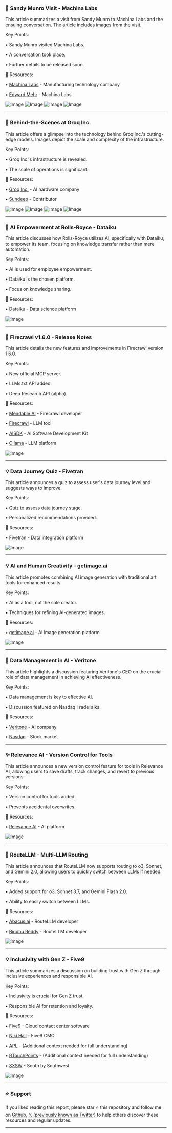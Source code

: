 ### 🤖 Sandy Munro Visit - Machina Labs

This article summarizes a visit from Sandy Munro to Machina Labs and the ensuing conversation.  The article includes images from the visit.

Key Points:

• Sandy Munro visited Machina Labs.

• A conversation took place.

• Further details to be released soon.


🔗 Resources:

• [Machina Labs](https://x.com/MachinaLabs_) -  Manufacturing technology company

• [Edward Mehr](https://x.com/EdwardMehr) -  Machina Labs

![Image](https://pbs.twimg.com/media/GldRzLybwAIgHz8?format=jpg&name=360x360)
![Image](https://pbs.twimg.com/media/GldRzLsawAAPR4E?format=jpg&name=small)
![Image](https://pbs.twimg.com/media/GldRzL2bwAIni5-?format=jpg&name=360x360)
![Image](https://pbs.twimg.com/media/GldRzL3bwAIkuRP?format=jpg&name=360x360)

---
### 🤖 Behind-the-Scenes at Groq Inc.

This article offers a glimpse into the technology behind Groq Inc.'s cutting-edge models.  Images depict the scale and complexity of the infrastructure.


Key Points:

•  Groq Inc.'s infrastructure is revealed.

• The scale of operations is significant.


🔗 Resources:

• [Groq Inc.](https://x.com/GroqInc) -  AI hardware company

• [Sundeep](https://x.com/sundeep) -  Contributor


![Image](https://pbs.twimg.com/media/GldiU3DbwAIA6ZC?format=jpg&name=360x360)
![Image](https://pbs.twimg.com/amplify_video_thumb/1898093878512959490/img/jPsbR5FqvO-F6O8x.jpg)
![Image](https://pbs.twimg.com/media/GldiU3DagAA22mr?format=jpg&name=360x360)
![Image](https://pbs.twimg.com/media/GldiU3CbEAA7snk?format=jpg&name=small)

---
### 🤖 AI Empowerment at Rolls-Royce - Dataiku

This article discusses how Rolls-Royce utilizes AI, specifically with Dataiku, to empower its team, focusing on knowledge transfer rather than mere automation.


Key Points:

• AI is used for employee empowerment.

• Dataiku is the chosen platform.

• Focus on knowledge sharing.


🔗 Resources:

• [Dataiku](https://x.com/dataiku) -  Data science platform

![Image](https://pbs.twimg.com/ext_tw_video_thumb/1898056849384992769/pu/img/kWJinc4-tIWpSA4t.jpg)

---
### 🚀 Firecrawl v1.6.0 - Release Notes

This article details the new features and improvements in Firecrawl version 1.6.0.


Key Points:

• New official MCP server.

• LLMs.txt API added.

• Deep Research API (alpha).


🔗 Resources:

• [Mendable AI](https://x.com/mendableai) -  Firecrawl developer

• [Firecrawl](https://x.com/firecrawl_dev) -  LLM tool

• [AISDK](https://x.com/aisdk) - AI Software Development Kit

• [Ollama](https://x.com/ollama) - LLM platform


![Image](https://pbs.twimg.com/media/Glc-8L3bwAM5iOe?format=jpg&name=small)

---
### 💡 Data Journey Quiz - Fivetran

This article announces a quiz to assess user's data journey level and suggests ways to improve.


Key Points:

• Quiz to assess data journey stage.

• Personalized recommendations provided.



🔗 Resources:

• [Fivetran](https://x.com/fivetran) - Data integration platform


![Image](https://pbs.twimg.com/ext_tw_video_thumb/1898053789107535872/pu/img/0--F2dHZRVUdiEcv.jpg)

---
### 💡 AI and Human Creativity - getimage.ai

This article promotes combining AI image generation with traditional art tools for enhanced results.


Key Points:

• AI as a tool, not the sole creator.

• Techniques for refining AI-generated images.


🔗 Resources:

• [getimage.ai](https://x.com/getimg_ai) - AI image generation platform

![Image](https://pbs.twimg.com/media/GlbwusrWIAAq-sB?format=jpg&name=small)

---
### 🤖 Data Management in AI - Veritone

This article highlights a discussion featuring Veritone's CEO on the crucial role of data management in achieving AI effectiveness.


Key Points:

• Data management is key to effective AI.

• Discussion featured on Nasdaq TradeTalks.


🔗 Resources:

• [Veritone](https://x.com/veritoneinc) - AI company

• [Nasdaq](https://x.com/Nasdaq) - Stock market


---
### ✨ Relevance AI - Version Control for Tools

This article announces a new version control feature for tools in Relevance AI, allowing users to save drafts, track changes, and revert to previous versions.


Key Points:

• Version control for tools added.

• Prevents accidental overwrites.


🔗 Resources:

• [Relevance AI](https://x.com/RelevanceAI_) -  AI platform


![Image](https://pbs.twimg.com/media/GlZLw1abwAAEXXU?format=jpg&name=small)


---
### 🚀 RouteLLM - Multi-LLM Routing

This article announces that RouteLLM now supports routing to o3, Sonnet, and Gemini 2.0, allowing users to quickly switch between LLMs if needed.


Key Points:

• Added support for o3, Sonnet 3.7, and Gemini Flash 2.0.

• Ability to easily switch between LLMs.


🔗 Resources:

• [Abacus.ai](https://x.com/abacusai) -  RouteLLM developer

• [Bindhu Reddy](https://x.com/bindureddy) - RouteLLM developer


![Image](https://pbs.twimg.com/ext_tw_video_thumb/1897785437776920576/pu/img/wl5MmcWV39zqz4yT.jpg)

---
### 💡 Inclusivity with Gen Z - Five9

This article summarizes a discussion on building trust with Gen Z through inclusive experiences and responsible AI.


Key Points:

• Inclusivity is crucial for Gen Z trust.

• Responsible AI for retention and loyalty.


🔗 Resources:

• [Five9](https://x.com/Five9) - Cloud contact center software

• [Niki Hall](https://x.com/NikiHall) - Five9 CMO

• [APL](https://x.com/hashtag/APL?src=hashtag_click) -  (Additional context needed for full understanding)

• [RTouchPoints](https://x.com/RTouchPoints) -  (Additional context needed for full understanding)

• [SXSW](https://x.com/sxsw) -  South by Southwest


![Image](https://pbs.twimg.com/media/GlYMcU9X0AAR5NE?format=jpg&name=small)


---

### ⭐️ Support

If you liked reading this report, please star ⭐️ this repository and follow me on [Github](https://github.com/Drix10), [𝕏 (previously known as Twitter)](https://x.com/DRIX_10_) to help others discover these resources and regular updates.

---